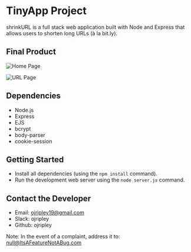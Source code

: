 # TinyApp Project

shrinkURL is a full stack web application built with Node and Express that allows users to shorten long URLs (à la bit.ly).

## Final Product

![Home Page](https://imgur.com/a/1TNnvss)

![URL Page](https://imgur.com/a/TgR6M2F)

## Dependencies

- Node.js
- Express
- EJS
- bcrypt
- body-parser
- cookie-session

## Getting Started

- Install all dependencies (using the `npm install` command).
- Run the development web server using the `node server.js` command.

## Contact the Developer

- Email: ojripley19@gmail.com
- Slack: ojripley
- Github: ojripley

Note: In the event of a complaint,
address it to: null@ItsAFeatureNotABug.com
